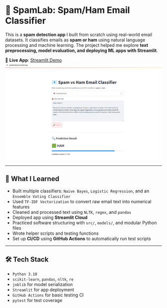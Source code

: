 # 📧 SpamLab: Spam/Ham Email Classifier

This is a **spam detection app** I built from scratch using real-world email datasets. It classifies emails as **spam or ham** using natural language processing and machine learning. The project helped me explore **text preprocessing, model evaluation, and deploying ML apps with Streamlit**.

🔗 **Live App**: [Streamlit Demo](https://your-app-link.streamlit.app)
![App Demo](/images/app_demo.png)

---

## 🚀 What I Learned

- Built multiple classifiers: `Naive Bayes`, `Logistic Regression`, and an `Ensemble Voting Classifier`
- Used `TF-IDF Vectorization` to convert raw email text into numerical features
- Cleaned and processed text using `NLTK`, `regex`, and `pandas`
- Deployed app using **Streamlit Cloud**
- Practiced software structuring with `src/`, `models/`, and modular Python files
- Wrote helper scripts and testing functions
- Set up **CI/CD** using **GitHub Actions** to automatically run test scripts

---

## 🛠️ Tech Stack

- `Python 3.10`
- `scikit-learn`, `pandas`, `nltk`, `re`
- `joblib` for model serialization
- `Streamlit` for app deployment
- `GitHub Actions` for basic testing CI
- `pytest` for test coverage

